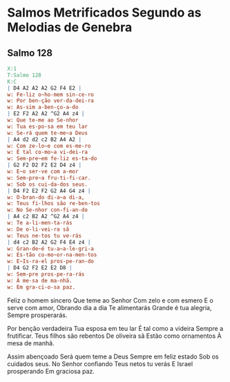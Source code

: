 # Salmos Metrificados Segundo as Melodias de Genebra

## Salmo 128


```abc
X:1
T:Salmo 128
K:C
| D4 A2 A2 A2 G2 F4 E2 |
w: Fe-liz o~ho-mem sin-ce-ro  
w: Por ben-ção ver-da-dei-ra
w: As-sim a-ben-ço-a-do
| E2 F2 A2 A2 ^G2 A4 z4 |
w: Que te-me ao Se-nhor
w: Tua es-po-sa em teu lar
w: Se-rá quem te-me~a Deus
| A4 d2 d2 c2 B2 A4 A2 |
w: Com ze-lo~e com es-me-ro
w: É tal co-mo~a vi-dei-ra
w: Sem-pre~em fe-liz es-ta-do
| G2 F2 D2 F2 E2 D4 z4 |
w: E~o ser-ve com a-mor
w: Sem-pre~a fru-ti-fi-car. 
w: Sob os cui-da-dos seus.
| D4 F2 E2 F2 G2 A4 G4 z4 |
w: O-bran-do di-a~a di-a,
w: Teus fi-lhos são re-ben-tos
w: No Se-nhor con-fi-an-do 
| A4 c2 B2 A2 ^G2 A4 z4 |
w: Te a-li-men-ta-rás
w: De o-li-vei-ra sã 
w: Teus ne-tos tu ve-rás
| d4 c2 B2 A2 G2 F4 E4 z4 |
w: Gran-de~é tu-a~a-le-gri-a
w: Es-tão co-mo~or-na-men-tos
w: E~Is-ra-el pros-pe-ran-do
| D4 G2 F2 E2 E2 D8 |
w: Sem-pre pros-pe-ra-rás
w: À me-sa de ma-nhã.
w: Em gra-ci-o-sa paz.
```

Feliz o homem sincero
Que teme ao Senhor
Com zelo e com esmero
E o serve com amor,
Obrando dia a dia 
Te alimentarás
Grande é tua alegria,
Sempre prosperarás.

Por benção verdadeira
Tua esposa em teu lar
É tal como a videira
Sempre a frutificar. 
Teus filhos são rebentos
De oliveira sã 
Estão como ornamentos
À mesa de manhã.

Assim abençoado
Será quem teme a Deus
Sempre em feliz estado
Sob os cuidados seus.
No Senhor confiando 
Teus netos tu verás
E Israel prosperando
Em graciosa paz.